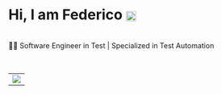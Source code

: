 <p>
<h1 align="left">Hi, I am Federico <img src="https://cdn.jsdelivr.net/npm/simple-icons@3.0.1/icons/linkedin.svg" height="20" width="20" style="vertical-align: middle;"/> </h1>
</p><br>
🧑‍💻 Software Engineer in Test | Specialized in Test Automation

<br><div align="center">
    <table align="center">
        <tr>
            <td>
                <img src="https://github-readme-stats.vercel.app/api/?username=fege&show=reviews,prs_merged,prs_merged_percentage&show_icons=true&theme=merko&rank_icon=github&custom_title=Fege%27s%20stats"/>
            </td>
        </tr>
    </table>
</div>
